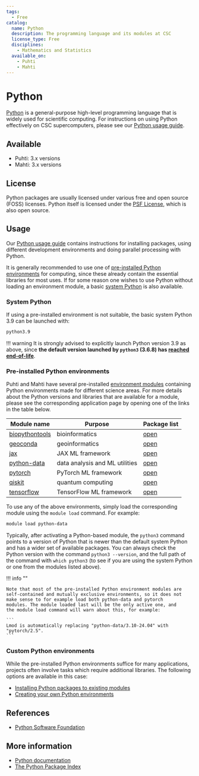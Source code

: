 ```yaml
---
tags:
  - Free
catalog:
  name: Python
  description: The programming language and its modules at CSC
  license_type: Free
  disciplines:
    - Mathematics and Statistics
  available_on:
    - Puhti
    - Mahti
---
```


# Python

[Python](https://www.python.org/) is a general-purpose high-level
programming language that is widely used for scientific computing.
For instructions on using Python effectively on CSC supercomputers,
please see our
[Python usage guide](../support/tutorials/python-usage-guide.md).

## Available

* Puhti: 3.x versions
* Mahti: 3.x versions

## License

Python packages are usually licensed under various free and open source (FOSS)
licenses. Python itself is licensed under the
[PSF License](https://docs.python.org/3/license.html), which is also open source.

## Usage

Our
[Python usage guide](../support/tutorials/python-usage-guide.md)
contains instructions for installing packages,
using different development environments and doing parallel processing
with Python.

It is generally recommended to use one of
[pre-installed Python environments](./python.md#pre-installed-python-environments)
for computing,
since these already contain the essential libraries for most uses.
If for some reason one wishes to use Python without loading an environment
module, a
basic
[system Python](python.md#system-python)
is also available.

### System Python

If using a pre-installed environment is not suitable,
the basic system Python 3.9 can be launched with:

```bash
python3.9
```

!!! warning
    It is strongly advised to explicitly launch Python version 3.9 as
    above, since **the default version launched by `python3` (3.6.8) has
    [reached end-of-life](https://devguide.python.org/versions/)**.

### Pre-installed Python environments

Puhti and Mahti have several pre-installed
[environment modules](../computing/modules.md) containing
Python environments made for different science areas.
For more details about the Python versions and libraries that are available
for a module, please see the corresponding application page by opening
one of the links in the table below.

| Module name | Purpose | Package list |
|-|-|-|
| [biopythontools](biopython.md) | bioinformatics | [open](https://a3s.fi/python-pkg-lists/biopythontools.txt) |
| [geoconda](geoconda.md) | geoinformatics | [open](https://a3s.fi/python-pkg-lists/geoconda.txt) |
| [jax](jax.md) | JAX ML framework | [open](https://a3s.fi/python-pkg-lists/jax.txt) |
| [python-data](python-data.md) | data analysis and ML utilities | [open](https://a3s.fi/python-pkg-lists/python-data.txt) |
| [pytorch](pytorch.md) | PyTorch ML framework | [open](https://a3s.fi/python-pkg-lists/pytorch.txt) |
| [qiskit](qiskit.md) | quantum computing | [open](https://a3s.fi/python-pkg-lists/qiskit.txt) |
| [tensorflow](tensorflow.md) | TensorFlow ML framework | [open](https://a3s.fi/python-pkg-lists/tensorflow.txt) |

To use any of the above environments, simply load the corresponding module
using the `module load` command.
For example:

```bash
module load python-data
```

Typically, after activating a Python-based module, the `python3` command points
to a version of Python that is newer than the default system Python and has a
wider set of available packages. You can always check the Python version
with the command `python3 --version`, and the full path of the command with
`which python3` (to see if you are using the system Python or one from the
modules listed above).

!!! info ""

    Note that most of the pre-installed Python environment modules are
    self-contained and mutually exclusive environments, so it does not
    make sense to for example load both python-data and pytorch
    modules. The module loaded last will be the only active one, and
    the module load command will warn about this, for example:

    ```
    Lmod is automatically replacing "python-data/3.10-24.04" with "pytorch/2.5".
    ```


### Custom Python environments

While the pre-installed Python environments suffice for many applications,
projects often involve tasks which require additional libraries.
The following options are available in this case:

* [Installing Python packages to existing modules](../support/tutorials/python-usage-guide.md#installing-python-packages-to-existing-modules)
* [Creating your own Python environments](../support/tutorials/python-usage-guide.md#creating-your-own-python-environments)

## References

* [Python Software Foundation](https://www.python.org/psf-landing/)

## More information

* [Python documentation](https://docs.python.org/3/)
* [The Python Package Index](https://pypi.org/)
